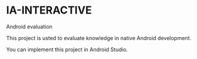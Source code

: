 # IA-INTERACTIVE
Android evaluation

This project is usted to evaluate knowledge in native Android development. 

You can implement this project in Android Studio. 


